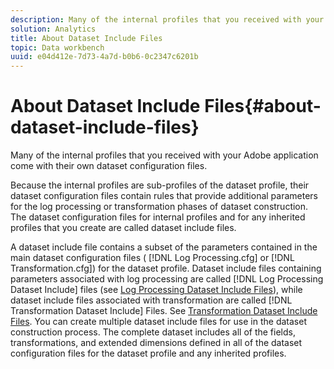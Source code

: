 ```yaml
---
description: Many of the internal profiles that you received with your Adobe application come with their own dataset configuration files.
solution: Analytics
title: About Dataset Include Files
topic: Data workbench
uuid: e04d412e-7d73-4a7d-b0b6-0c2347c6201b
---
```


# About Dataset Include Files{#about-dataset-include-files}

Many of the internal profiles that you received with your Adobe application come with their own dataset configuration files.

 Because the internal profiles are sub-profiles of the dataset profile, their dataset configuration files contain rules that provide additional parameters for the log processing or transformation phases of dataset construction. The dataset configuration files for internal profiles and for any inherited profiles that you create are called dataset include files.

A dataset include file contains a subset of the parameters contained in the main dataset configuration files ( [!DNL Log Processing.cfg] or [!DNL Transformation.cfg]) for the dataset profile. Dataset include files containing parameters associated with log processing are called [!DNL Log Processing Dataset Include] files (see [Log Processing Dataset Include Files](../../../home/c-dataset-const-proc/c-dataset-inc-files/c-types-dataset-inc-files/c-log-proc-dataset-inc-files/c-log-proc-dataset-inc-files.md#concept-999475a22519432e98844622ca95b6ab)), while dataset include files associated with transformation are called [!DNL Transformation Dataset Include] Files. See [Transformation Dataset Include Files](../../../home/c-dataset-const-proc/c-dataset-inc-files/c-types-dataset-inc-files/c-trans-dataset-inc-files.md#concept-c64aa78ed9ce40b8a0f4932c82ff5ace). You can create multiple dataset include files for use in the dataset construction process. The complete dataset includes all of the fields, transformations, and extended dimensions defined in all of the dataset configuration files for the dataset profile and any inherited profiles. 
